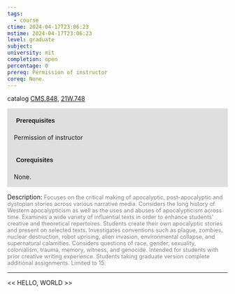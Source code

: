 ```yaml
---
tags:
  - course
ctime: 2024-04-17T23:06:23
mstime: 2024-04-17T23:06:23
level: graduate
subject: 
university: mit
completion: open
percentage: 0
prereq: Permission of instructor
coreq: None.
---
```


catalog [CMS.848](http://student.mit.edu/catalog/mCMSa.html#CMS.848), [21W.748](http://student.mit.edu/catalog/m21Wa.html#21W.748)

<span style="display: block; padding: 15px; background-color: rgb(100, 100, 100, 0.2);"><font id="m_prereq122_0" style="display: block; font-family: Arial, sans-serif; font-weight: bold; padding: 5px">Prerequisites</font><br><span id="prereq122_0">Permission of instructor</span></span>
<span style="display: block; padding: 15px; background-color: rgb(100, 100, 100, 0.2);"><font id="m_coreq122_0" style="display: block; font-family: Arial, sans-serif; font-weight: bold; padding: 5px">Corequisites</font><br><span id="coreq122_0">None.</span></span>

<font style="">Description:</font>
<font style="color: grey; font-size: 0.8rem;">Focuses on the critical making of apocalyptic, post-apocalyptic and dystopian stories across various narrative media. Considers the long history of Western apocalypticism as well as the uses and abuses of apocalypticism across time. Examines a wide variety of influential texts in order to enhance students' creative and theoretical repertoires. Students create their own apocalyptic stories and present on selected texts. Investigates conventions such as plague, zombies, nuclear destruction, robot uprising, alien invasion, environmental collapse, and supernatural calamities. Considers questions of race, gender, sexuality, colonialism, trauma, memory, witness, and genocide. Intended for students with prior creative writing experience. Students taking graduate version complete additional assignments. Limited to 15.</font>



---

<< HELLO, WORLD >>
